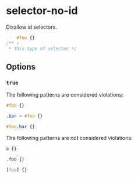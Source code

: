 # selector-no-id

Disallow id selectors.

```css
    #foo {}
/** ↑
 * This type of selector */
```

## Options

### `true`

The following patterns are considered violations:

```css
#foo {}
```

```css
.bar > #foo {}
```

```css
#foo.bar {}
```

The following patterns are *not* considered violations:

```css
a {}
```

```css
.foo {}
```

```css
[foo] {}
```
